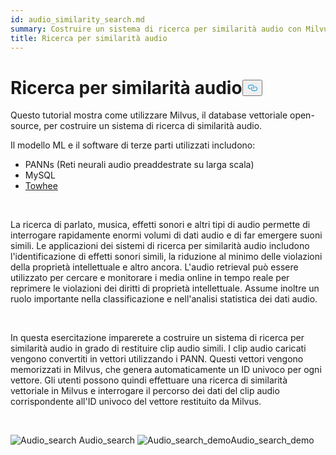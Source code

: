 ```yaml
---
id: audio_similarity_search.md
summary: Costruire un sistema di ricerca per similarità audio con Milvus.
title: Ricerca per similarità audio
---
```

<h1 id="Audio-Similarity-Search" class="common-anchor-header">Ricerca per similarità audio<button data-href="#Audio-Similarity-Search" class="anchor-icon" translate="no">
      <svg translate="no"
        aria-hidden="true"
        focusable="false"
        height="20"
        version="1.1"
        viewBox="0 0 16 16"
        width="16"
      >
        <path
          fill="#0092E4"
          fill-rule="evenodd"
          d="M4 9h1v1H4c-1.5 0-3-1.69-3-3.5S2.55 3 4 3h4c1.45 0 3 1.69 3 3.5 0 1.41-.91 2.72-2 3.25V8.59c.58-.45 1-1.27 1-2.09C10 5.22 8.98 4 8 4H4c-.98 0-2 1.22-2 2.5S3 9 4 9zm9-3h-1v1h1c1 0 2 1.22 2 2.5S13.98 12 13 12H9c-.98 0-2-1.22-2-2.5 0-.83.42-1.64 1-2.09V6.25c-1.09.53-2 1.84-2 3.25C6 11.31 7.55 13 9 13h4c1.45 0 3-1.69 3-3.5S14.5 6 13 6z"
        ></path>
      </svg>
    </button></h1><p>Questo tutorial mostra come utilizzare Milvus, il database vettoriale open-source, per costruire un sistema di ricerca di similarità audio.</p>
<p>Il modello ML e il software di terze parti utilizzati includono:</p>
<ul>
<li>PANNs (Reti neurali audio preaddestrate su larga scala)</li>
<li>MySQL</li>
<li><a href="https://towhee.io/">Towhee</a></li>
</ul>
<p></br></p>
<p>La ricerca di parlato, musica, effetti sonori e altri tipi di audio permette di interrogare rapidamente enormi volumi di dati audio e di far emergere suoni simili. Le applicazioni dei sistemi di ricerca per similarità audio includono l'identificazione di effetti sonori simili, la riduzione al minimo delle violazioni della proprietà intellettuale e altro ancora. L'audio retrieval può essere utilizzato per cercare e monitorare i media online in tempo reale per reprimere le violazioni dei diritti di proprietà intellettuale. Assume inoltre un ruolo importante nella classificazione e nell'analisi statistica dei dati audio.</p>
<p></br></p>
<p>In questa esercitazione imparerete a costruire un sistema di ricerca per similarità audio in grado di restituire clip audio simili. I clip audio caricati vengono convertiti in vettori utilizzando i PANN. Questi vettori vengono memorizzati in Milvus, che genera automaticamente un ID univoco per ogni vettore. Gli utenti possono quindi effettuare una ricerca di similarità vettoriale in Milvus e interrogare il percorso dei dati del clip audio corrispondente all'ID univoco del vettore restituito da Milvus.</p>
<p><br/></p>
<p>
  
   <span class="img-wrapper"> <img translate="no" src="/docs/v2.6.x/assets/audio_search.png" alt="Audio_search" class="doc-image" id="audio_search" />
   </span> <span class="img-wrapper"> <span>Audio_search</span> </span> <span class="img-wrapper"> <img translate="no" src="/docs/v2.6.x/assets/audio_search_demo.png" alt="Audio_search_demo" class="doc-image" id="audio_search_demo" /><span>Audio_search_demo</span> </span></p>
